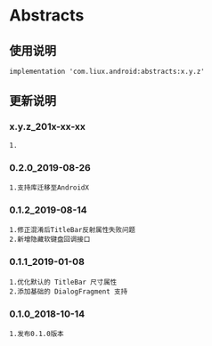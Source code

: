 Abstracts
===

使用说明
---
```
implementation 'com.liux.android:abstracts:x.y.z'
```

更新说明
---
### x.y.z_201x-xx-xx
    1.

### 0.2.0_2019-08-26
    1.支持库迁移至AndroidX

### 0.1.2_2019-08-14
    1.修正混淆后TitleBar反射属性失败问题
    2.新增隐藏软键盘回调接口

### 0.1.1_2019-01-08
    1.优化默认的 TitleBar 尺寸属性
    2.添加基础的 DialogFragment 支持

### 0.1.0_2018-10-14
    1.发布0.1.0版本